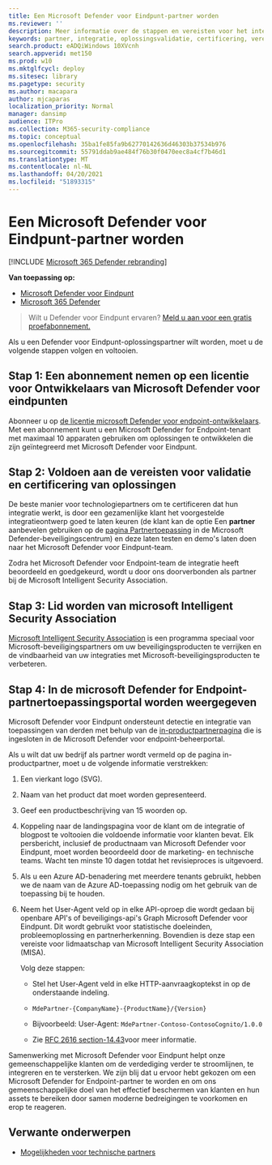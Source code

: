 ```yaml
---
title: Een Microsoft Defender voor Eindpunt-partner worden
ms.reviewer: ''
description: Meer informatie over de stappen en vereisten voor het integreren van uw oplossing met Microsoft Defender voor Eindpunt en partner zijn
keywords: partner, integratie, oplossingsvalidatie, certificering, vereisten, lid, misa, toepassingsportal
search.product: eADQiWindows 10XVcnh
search.appverid: met150
ms.prod: w10
ms.mktglfcycl: deploy
ms.sitesec: library
ms.pagetype: security
ms.author: macapara
author: mjcaparas
localization_priority: Normal
manager: dansimp
audience: ITPro
ms.collection: M365-security-compliance
ms.topic: conceptual
ms.openlocfilehash: 35ba1fe85fa9b62770142636d46303b37534b976
ms.sourcegitcommit: 55791ddab9ae484f76b30f0470eec8a4cf7b46d1
ms.translationtype: MT
ms.contentlocale: nl-NL
ms.lasthandoff: 04/20/2021
ms.locfileid: "51893315"
---
```

# <a name="become-a-microsoft-defender-for-endpoint-partner"></a>Een Microsoft Defender voor Eindpunt-partner worden

[!INCLUDE [Microsoft 365 Defender rebranding](../../includes/microsoft-defender.md)]

**Van toepassing op:**
- [Microsoft Defender voor Eindpunt](https://go.microsoft.com/fwlink/?linkid=2154037)
- [Microsoft 365 Defender](https://go.microsoft.com/fwlink/?linkid=2118804)

> Wilt u Defender voor Eindpunt ervaren? [Meld u aan voor een gratis proefabonnement.](https://www.microsoft.com/microsoft-365/windows/microsoft-defender-atp?ocid=docs-wdatp-exposedapis-abovefoldlink)

Als u een Defender voor Eindpunt-oplossingspartner wilt worden, moet u de volgende stappen volgen en voltooien.

## <a name="step-1-subscribe-to-a-microsoft-defender-for-endpoint-developer-license"></a>Stap 1: Een abonnement nemen op een licentie voor Ontwikkelaars van Microsoft Defender voor eindpunten
Abonneer u op [de licentie microsoft Defender voor endpoint-ontwikkelaars](https://winatpregistration-prd.trafficmanager.net/Developer/UserAgreement?Length=9). Met een abonnement kunt u een Microsoft Defender for Endpoint-tenant met maximaal 10 apparaten gebruiken om oplossingen te ontwikkelen die zijn geïntegreerd met Microsoft Defender voor Eindpunt. 

## <a name="step-2-fulfill-the-solution-validation-and-certification-requirements"></a>Stap 2: Voldoen aan de vereisten voor validatie en certificering van oplossingen
De beste manier voor technologiepartners om te certificeren dat hun integratie werkt, is door een gezamenlijke klant het voorgestelde integratieontwerp goed te laten keuren (de klant kan de optie Een **partner** aanbevelen gebruiken op de [pagina Partnertoepassing](https://securitycenter.microsoft.com/interoperability/partners) in de Microsoft Defender-beveiligingscentrum) en deze laten testen en demo's laten doen naar het Microsoft Defender voor Eindpunt-team.

Zodra het Microsoft Defender voor Endpoint-team de integratie heeft beoordeeld en goedgekeurd, wordt u door ons doorverbonden als partner bij de Microsoft Intelligent Security Association.

## <a name="step-3-become-a--microsoft-intelligent-security-association-member"></a>Stap 3: Lid worden van microsoft Intelligent Security Association
[Microsoft Intelligent Security Association](https://www.microsoft.com/security/partnerships/intelligent-security-association) is een programma speciaal voor Microsoft-beveiligingspartners om uw beveiligingsproducten te verrijken en de vindbaarheid van uw integraties met Microsoft-beveiligingsproducten te verbeteren.

## <a name="step-4-get-listed-in-the-microsoft-defender-for-endpoint-partner-application-portal"></a>Stap 4: In de microsoft Defender for Endpoint-partnertoepassingsportal worden weergegeven
Microsoft Defender voor Eindpunt ondersteunt detectie en integratie van toepassingen van derden met behulp van de [in-productpartnerpagina](partner-applications.md) die is ingesloten in de Microsoft Defender voor endpoint-beheerportal. 

Als u wilt dat uw bedrijf als partner wordt vermeld op de pagina in-productpartner, moet u de volgende informatie verstrekken:

1. Een vierkant logo (SVG).
2. Naam van het product dat moet worden gepresenteerd.
3. Geef een productbeschrijving van 15 woorden op.
4. Koppeling naar de landingspagina voor de klant om de integratie of blogpost te voltooien die voldoende informatie voor klanten bevat. Elk persbericht, inclusief de productnaam van Microsoft Defender voor Eindpunt, moet worden beoordeeld door de marketing- en technische teams. Wacht ten minste 10 dagen totdat het revisieproces is uitgevoerd.
5.  Als u een Azure AD-benadering met meerdere tenants gebruikt, hebben we de naam van de Azure AD-toepassing nodig om het gebruik van de toepassing bij te houden.
6. Neem het User-Agent veld op in elke API-oproep die wordt gedaan bij openbare API's of beveiligings-api's Graph Microsoft Defender voor Eindpunt. Dit wordt gebruikt voor statistische doeleinden, probleemoplossing en partnerherkenning. Bovendien is deze stap een vereiste voor lidmaatschap van Microsoft Intelligent Security Association (MISA).

    Volg deze stappen:
    
    - Stel het User-Agent veld in elke HTTP-aanvraagkoptekst in op de onderstaande indeling.

    - `MdePartner-{CompanyName}-{ProductName}/{Version}`
    
    - Bijvoorbeeld: User-Agent: `MdePartner-Contoso-ContosoCognito/1.0.0`
    
    - Zie [RFC 2616 section-14.43](https://tools.ietf.org/html/rfc2616#section-14.43)voor meer informatie.

Samenwerking met Microsoft Defender voor Eindpunt helpt onze gemeenschappelijke klanten om de verdediging verder te stroomlijnen, te integreren en te versterken. We zijn blij dat u ervoor hebt gekozen om een Microsoft Defender for Endpoint-partner te worden en om ons gemeenschappelijke doel van het effectief beschermen van klanten en hun assets te bereiken door samen moderne bedreigingen te voorkomen en erop te reageren.

## <a name="related-topics"></a>Verwante onderwerpen
- [Mogelijkheden voor technische partners](partner-integration.md)
